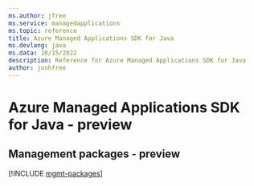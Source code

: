```yaml
---
ms.author: jfree
ms.service: managedapplications
ms.topic: reference
title: Azure Managed Applications SDK for Java
ms.devlang: java
ms.data: 10/15/2022
description: Reference for Azure Managed Applications SDK for Java
author: joshfree
---
```

# Azure Managed Applications SDK for Java - preview

## Management packages - preview
[!INCLUDE [mgmt-packages](managed-applications-mgmt-index.md)]